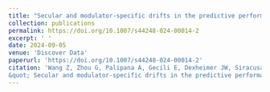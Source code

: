```yaml
---
title: "Secular and modulator-specific drifts in the predictive performance of a rapid lung function decline algorithm: a cystic fibrosis patient registry study."
collection: publications
permalink: https://doi.org/10.1007/s44248-024-00014-2
excerpt: ' '
date: 2024-09-05
venue: 'Discover Data'
paperurl: 'https://doi.org/10.1007/s44248-024-00014-2'
citation: 'Wang Z, Zhou G, Palipana A, Gecili E, Dexheimer JW, Siracusa C, Szczesniak RD. (2024).
&quot; Secular and modulator-specific drifts in the predictive performance of a rapid lung function decline algorithm: a cystic fibrosis patient registry study.&quot; <i> Discover Data.</i> 2024, 2:10. https://doi.org/10.1007/s44248-024-00014-2.'
---
```

